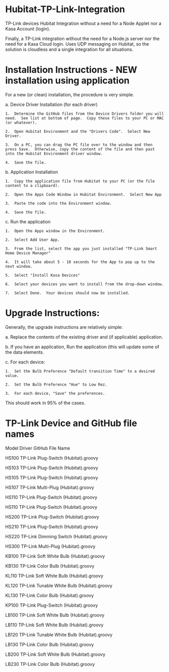 # Hubitat-TP-Link-Integration
TP-Link devices Hubitat Integration without a need for a Node Applet nor a Kasa Account (login).

Finally, a TP-Link integration without the need for a Node.js server nor the need for a Kasa Cloud login.  Uses UDP messaging on Hubitat, so the solution is cloudless and a single integration for all situations.

# Installation Instructions - NEW installation using application
For a new (or clean) installation, the procedure is very simple.

a.  Device Driver Installation (for each driver)

    1.  Determine the GitHub files from the Device Drivers folder you will need.  See list at bottom of page.  Copy these files to your PC or MAC (or whatever).
    
    2.  Open Hubitat Environment and the "Drivers Code".  Select New Driver.
    
    3.  On a PC, you can drag the PC file over to the window and then press Save.  Otherwise, copy the content of the file and then past into the Hubitat Environment driver window.
    
    4.  Save the file.

b.  Application Installation

    1.  Copy the application file from Hubitat to your PC (or the file content to a clipboard).
    
    2.  Open the Apps Code Window in Hubitat Environment.  Select New App
    
    3.  Paste the code into the Environment window.
    
    4.  Save the file.

c.  Run the application

    1.  Open the Apps window in the Environment.
    
    2.  Select Add User App.
    
    3.  From the list, select the app you just installed "TP-Link Smart Home Device Manager"
    
    4.  It will take about 5 - 10 seconds for the App to pop up to the next window.
    
    5.  Select "Install Kasa Devices"
    
    6.  Select your devices you want to install from the drop-down window.
    
    7.  Select Done.  Your devices should now be installed.
    
    
# Upgrade Instructions:
Generally, the upgrade instructions are relatively simple:

a.  Replace the contents of the existing driver and (if applicable) application.

b.  If you have an application, Run the application (this will update some of the data elements.

c.  For each device:

    1.  Set the Bulb Preference "Default transition Time" to a desired value.
    
    2.  Set the Bulb Preference "Hue" to Low Rez.
    
    3.  For each device, "Save" the preferences.
    
This should work in 95% of the cases.

# TP-Link Device and GitHub file names

Model	Driver GitHub File Name

HS100	TP-Link Plug-Switch (Hubitat).groovy

HS103	TP-Link Plug-Switch (Hubitat).groovy

HS105	TP-Link Plug-Switch (Hubitat).groovy

HS107	TP-Link Multi-Plug (Hubitat).groovy

HS110	TP-Link Plug-Switch (Hubitat).groovy

HS110	TP-Link Plug-Switch (Hubitat).groovy

HS200	TP-Link Plug-Switch (Hubitat).groovy

HS210	TP-Link Plug-Switch (Hubitat).groovy

HS220	TP-Link Dimming Switch (Hubitat).groovy

HS300	TP-Link Multi-Plug (Hubitat).groovy

KB100	TP-Link Soft White Bulb (Hubitat).groovy

KB130	TP-Link Color Bulb (Hubitat).groovy

KL110	TP-Link Soft White Bulb (Hubitat).groovy

KL120	TP-Link Tunable White Bulb (Hubitat).groovy

KL130	TP-Link Color Bulb (Hubitat).groovy

KP100	TP-Link Plug-Switch (Hubitat).groovy

LB100	TP-Link Soft White Bulb (Hubitat).groovy

LB110	TP-Link Soft White Bulb (Hubitat).groovy

LB120	TP-Link Tunable White Bulb (Hubitat).groovy

LB130	TP-Link Color Bulb (Hubitat).groovy

LB200	TP-Link Soft White Bulb (Hubitat).groovy

LB230	TP-Link Color Bulb (Hubitat).groovy
